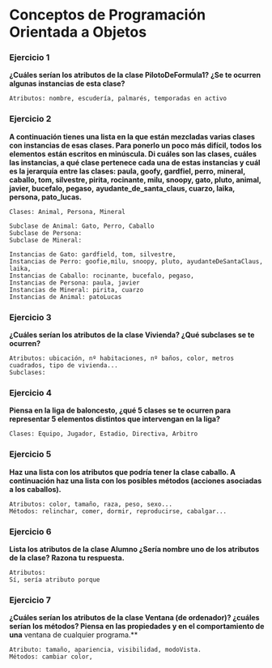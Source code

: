 # Conceptos de Programación Orientada a Objetos

### Ejercicio 1
**¿Cuáles serían los atributos de la clase PilotoDeFormula1? ¿Se te ocurren algunas instancias de esta clase?**

```
Atributos: nombre, escudería, palmarés, temporadas en activo
```
 
### Ejercicio 2
**A continuación tienes una lista en la que están mezcladas varias clases con instancias de esas clases. Para ponerlo un poco más difícil, todos los elementos**
**están escritos en minúscula. Di cuáles son las clases, cuáles las instancias, a qué clase pertenece cada una de estas instancias y cuál es la jerarquía**
**entre las clases: paula, goofy, gardfiel, perro, mineral, caballo, tom, silvestre, pirita, rocinante, milu, snoopy, gato, pluto, animal, javier, bucefalo, pegaso,**
**ayudante_de_santa_claus, cuarzo, laika, persona, pato_lucas.**
 
```
Clases: Animal, Persona, Mineral
 
Subclase de Animal: Gato, Perro, Caballo
Subclase de Persona: 
Subclase de Mineral: 
 
Instancias de Gato: gardfield, tom, silvestre, 
Instancias de Perro: goofie,milu, snoopy, pluto, ayudanteDeSantaClaus, laika,
Instancias de Caballo: rocinante, bucefalo, pegaso,
Instancias de Persona: paula, javier
Instancias de Mineral: pirita, cuarzo
Instancias de Animal: patoLucas
 ```

### Ejercicio 3
**¿Cuáles serían los atributos de la clase Vivienda? ¿Qué subclases se te ocurren?**

```
Atributos: ubicación, nº habitaciones, nº baños, color, metros cuadrados, tipo de vivienda...
Subclases: 
```

### Ejercicio 4
**Piensa en la liga de baloncesto, ¿qué 5 clases se te ocurren para representar 5 elementos distintos que intervengan en la liga?**

```
Clases: Equipo, Jugador, Estadio, Directiva, Arbitro
```

### Ejercicio 5
**Haz una lista con los atributos que podría tener la clase caballo. A continuación haz una lista con los posibles métodos (acciones asociadas a los caballos).**

```
Atributos: color, tamaño, raza, peso, sexo...
Métodos: relinchar, comer, dormir, reproducirse, cabalgar...
```

### Ejercicio 6
**Lista los atributos de la clase Alumno ¿Sería nombre uno de los atributos de la clase? Razona tu respuesta.**

```
Atributos:
Sí, sería atributo porque 
```

### Ejercicio 7
**¿Cuáles serían los atributos de la clase Ventana (de ordenador)? ¿cuáles serían los métodos? Piensa en las propiedades y en el comportamiento de una**
ventana de cualquier programa.**

```
Atributo: tamaño, apariencia, visibilidad, modoVista.
Métodos: cambiar color, 
```
